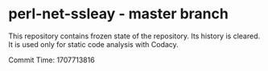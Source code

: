 # perl-net-ssleay - master branch

This repository contains frozen state of the repository.
Its history is cleared. It is used only for static code
analysis with Codacy.

Commit Time: 1707713816